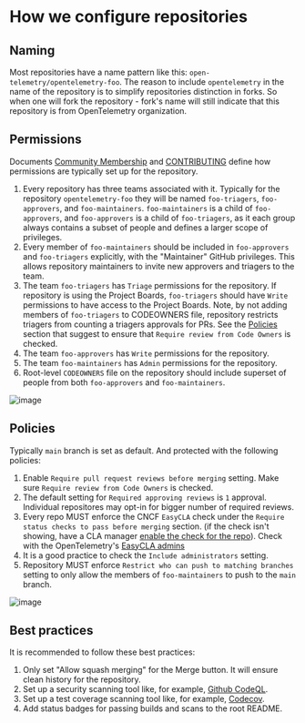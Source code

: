 # How we configure repositories

## Naming

Most repositories have a name pattern like this:
`open-telemetry/opentelemetry-foo`. The reason to include `opentelemetry` in the
name of the repository is to simplify repositories distinction in forks. So when
one will fork the repository - fork's name will still indicate that this
repository is from OpenTelemetry organization.

## Permissions

Documents [Community Membership](../community-membership.md) and
[CONTRIBUTING](../CONTRIBUTING.md) define how permissions are typically set up
for the repository.

1. Every repository has three teams associated with it. Typically for the
   repository `opentelemetry-foo` they will be named `foo-triagers`, `foo-approvers`,
   and `foo-maintainers`. `foo-maintainers` is a child of `foo-approvers`, and 
   `foo-approvers` is a child of `foo-triagers`, as it each group always contains 
   a subset of people and defines a larger scope of privileges.
2. Every member of `foo-maintainers` should be included in
   `foo-approvers` and `foo-triagers` explicitly, with the "Maintainer" GitHub 
   privileges. This allows repository maintainers to invite new approvers and 
   triagers to the team.
3. The team `foo-triagers` has `Triage` permissions for the repository. If repository
   is using the Project Boards, `foo-triagers` should have `Write` permissions to
   have access to the Project Boards. Note, by not adding members of `foo-triagers` to
   CODEOWNERS file, repository restricts triagers from counting a triagers approvals for
   PRs. See the [Policies](#policies) section that suggest to ensure that `Require
   review from Code Owners` is checked.
4. The team `foo-approvers` has `Write` permissions for the repository.
5. The team `foo-maintainers` has `Admin` permissions for the
   repository.
6. Root-level `CODEOWNERS` file on the repository should include superset of
   people from both `foo-approvers` and `foo-maintainers`.

![image](https://user-images.githubusercontent.com/9950081/57563719-d7b6b300-7355-11e9-9ebb-3c4f549336bc.png)

## Policies

Typically `main` branch is set as default. And protected with the following
policies:

1. Enable `Require pull request reviews before merging` setting. Make sure
   `Require review from Code Owners` is checked.
2. The default setting for `Required approving reviews` is `1` approval. Individual 
   repositores may opt-in for bigger number of required reviews.
3. Every repo MUST enforce the CNCF `EasyCLA` check under the
   `Require status checks to pass before merging` section. (if the check isn't
   showing, have a CLA manager [enable the check for the
   repo](https://project.lfcla.com/#/project/a0941000002wBz4AAE/cla)). Check
   with the OpenTelemetry's [EasyCLA admins](../assets.md#user-content-opentelemetry-managed-assets:~:text=Easy%20CLA) 
4. It is a good practice to check the `Include administrators` setting.
5. Repository MUST enforce `Restrict who can push to matching branches` setting
   to only allow the members of `foo-maintainers` to push to the `main`
   branch.

![image](https://user-images.githubusercontent.com/9950081/57563714-c5d51000-7355-11e9-80c8-68374e2de2f6.png)

## Best practices

It is recommended to follow these best practices:

1. Only set "Allow squash merging" for the Merge button. It will ensure clean
   history for the repository.
2. Set up a security scanning tool like, for example, [Github CodeQL](https://docs.github.com/en/code-security/secure-coding/automatically-scanning-your-code-for-vulnerabilities-and-errors/configuring-code-scanning).
3. Set up a test coverage scanning tool like, for example, [Codecov](https://codecov.io/).
4. Add status badges for passing builds and scans to the root README.
